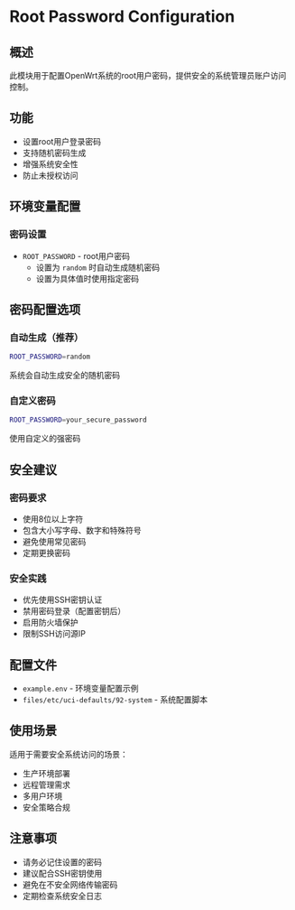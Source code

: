 # Root Password Configuration

## 概述

此模块用于配置OpenWrt系统的root用户密码，提供安全的系统管理员账户访问控制。

## 功能

- 设置root用户登录密码
- 支持随机密码生成
- 增强系统安全性
- 防止未授权访问

## 环境变量配置

### 密码设置
- `ROOT_PASSWORD` - root用户密码
  - 设置为 `random` 时自动生成随机密码
  - 设置为具体值时使用指定密码

## 密码配置选项

### 自动生成（推荐）
```bash
ROOT_PASSWORD=random
```
系统会自动生成安全的随机密码

### 自定义密码
```bash
ROOT_PASSWORD=your_secure_password
```
使用自定义的强密码

## 安全建议

### 密码要求
- 使用8位以上字符
- 包含大小写字母、数字和特殊符号
- 避免使用常见密码
- 定期更换密码

### 安全实践
- 优先使用SSH密钥认证
- 禁用密码登录（配置密钥后）
- 启用防火墙保护
- 限制SSH访问源IP

## 配置文件

- `example.env` - 环境变量配置示例
- `files/etc/uci-defaults/92-system` - 系统配置脚本

## 使用场景

适用于需要安全系统访问的场景：
- 生产环境部署
- 远程管理需求
- 多用户环境
- 安全策略合规

## 注意事项

- 请务必记住设置的密码
- 建议配合SSH密钥使用
- 避免在不安全网络传输密码
- 定期检查系统安全日志